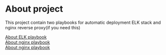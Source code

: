 # About project
This project contain two playbooks for automatic deployment
ELK stack and nginx reverse proxy(if you need this)

[About ELK playbook](README/ANSIBLE.md)<br/>
[About nginx playbook](README/NGINX.md)<br/>
[About nginx playbook](README/LOGSTASH.md)

